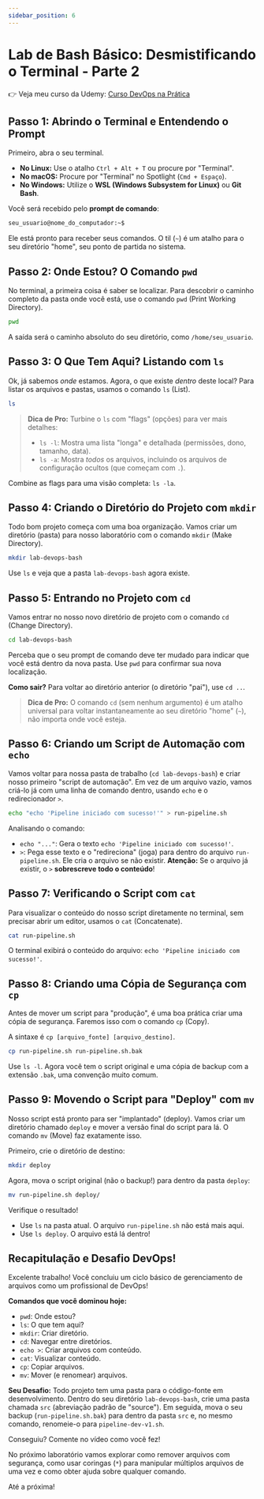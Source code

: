 ```yaml
---
sidebar_position: 6
---
```


# Lab de Bash Básico: Desmistificando o Terminal - Parte 2

👉 Veja meu curso da Udemy: [Curso DevOps na Prática](https://devopsautomation.com.br/go/udemy-cupom)

## Passo 1: Abrindo o Terminal e Entendendo o Prompt

Primeiro, abra o seu terminal.

  * **No Linux:** Use o atalho `Ctrl + Alt + T` ou procure por "Terminal".
  * **No macOS:** Procure por "Terminal" no Spotlight (`Cmd + Espaço`).
  * **No Windows:** Utilize o **WSL (Windows Subsystem for Linux)** ou **Git Bash**.

Você será recebido pelo **prompt de comando**:

```bash
seu_usuario@nome_do_computador:~$
```

Ele está pronto para receber seus comandos. O til (`~`) é um atalho para o seu diretório "home", seu ponto de partida no sistema.

## Passo 2: Onde Estou? O Comando `pwd`

No terminal, a primeira coisa é saber se localizar. Para descobrir o caminho completo da pasta onde você está, use o comando `pwd` (Print Working Directory).

```bash
pwd
```

A saída será o caminho absoluto do seu diretório, como `/home/seu_usuario`.

## Passo 3: O Que Tem Aqui? Listando com `ls`

Ok, já sabemos *onde* estamos. Agora, o que existe *dentro* deste local? Para listar os arquivos e pastas, usamos o comando `ls` (List).

```bash
ls
```

> **Dica de Pro:** Turbine o `ls` com "flags" (opções) para ver mais detalhes:
>
>   * `ls -l`: Mostra uma lista "longa" e detalhada (permissões, dono, tamanho, data).
>   * `ls -a`: Mostra *todos* os arquivos, incluindo os arquivos de configuração ocultos (que começam com `.`).

Combine as flags para uma visão completa: `ls -la`.

## Passo 4: Criando o Diretório do Projeto com `mkdir`

Todo bom projeto começa com uma boa organização. Vamos criar um diretório (pasta) para nosso laboratório com o comando `mkdir` (Make Directory).

```bash
mkdir lab-devops-bash
```

Use `ls` e veja que a pasta `lab-devops-bash` agora existe.

## Passo 5: Entrando no Projeto com `cd`

Vamos entrar no nosso novo diretório de projeto com o comando `cd` (Change Directory).

```bash
cd lab-devops-bash
```

Perceba que o seu prompt de comando deve ter mudado para indicar que você está dentro da nova pasta. Use `pwd` para confirmar sua nova localização.

**Como sair?** Para voltar ao diretório anterior (o diretório "pai"), use `cd ..`.

> **Dica de Pro:** O comando `cd` (sem nenhum argumento) é um atalho universal para voltar instantaneamente ao seu diretório "home" (`~`), não importa onde você esteja.

## Passo 6: Criando um Script de Automação com `echo`

Vamos voltar para nossa pasta de trabalho (`cd lab-devops-bash`) e criar nosso primeiro "script de automação". Em vez de um arquivo vazio, vamos criá-lo já com uma linha de comando dentro, usando `echo` e o redirecionador `>`.

```bash
echo "echo 'Pipeline iniciado com sucesso!'" > run-pipeline.sh
```

Analisando o comando:

  * `echo "..."`: Gera o texto `echo 'Pipeline iniciado com sucesso!'`.
  * `>`: Pega esse texto e o "redireciona" (joga) para dentro do arquivo `run-pipeline.sh`. Ele cria o arquivo se não existir. **Atenção:** Se o arquivo já existir, o `>` **sobrescreve todo o conteúdo**\!

## Passo 7: Verificando o Script com `cat`

Para visualizar o conteúdo do nosso script diretamente no terminal, sem precisar abrir um editor, usamos o `cat` (Concatenate).

```bash
cat run-pipeline.sh
```

O terminal exibirá o conteúdo do arquivo: `echo 'Pipeline iniciado com sucesso!'`.

## Passo 8: Criando uma Cópia de Segurança com `cp`

Antes de mover um script para "produção", é uma boa prática criar uma cópia de segurança. Faremos isso com o comando `cp` (Copy).

A sintaxe é `cp [arquivo_fonte] [arquivo_destino]`.

```bash
cp run-pipeline.sh run-pipeline.sh.bak
```

Use `ls -l`. Agora você tem o script original e uma cópia de backup com a extensão `.bak`, uma convenção muito comum.

## Passo 9: Movendo o Script para "Deploy" com `mv`

Nosso script está pronto para ser "implantado" (deploy). Vamos criar um diretório chamado `deploy` e mover a versão final do script para lá. O comando `mv` (Move) faz exatamente isso.

Primeiro, crie o diretório de destino:

```bash
mkdir deploy
```

Agora, mova o script original (não o backup\!) para dentro da pasta `deploy`:

```bash
mv run-pipeline.sh deploy/
```

Verifique o resultado\!

  * Use `ls` na pasta atual. O arquivo `run-pipeline.sh` não está mais aqui.
  * Use `ls deploy`. O arquivo está lá dentro\!

## Recapitulação e Desafio DevOps\!

Excelente trabalho\! Você concluiu um ciclo básico de gerenciamento de arquivos como um profissional de DevOps\!

**Comandos que você dominou hoje:**

  * `pwd`: Onde estou?
  * `ls`: O que tem aqui?
  * `mkdir`: Criar diretório.
  * `cd`: Navegar entre diretórios.
  * `echo >`: Criar arquivos com conteúdo.
  * `cat`: Visualizar conteúdo.
  * `cp`: Copiar arquivos.
  * `mv`: Mover (e renomear) arquivos.

**Seu Desafio:**
Todo projeto tem uma pasta para o código-fonte em desenvolvimento. Dentro do seu diretório `lab-devops-bash`, crie uma pasta chamada `src` (abreviação padrão de "source"). Em seguida, mova o seu backup (`run-pipeline.sh.bak`) para dentro da pasta `src` e, no mesmo comando, renomeie-o para `pipeline-dev-v1.sh`.

Conseguiu? Comente no vídeo como você fez\!

No próximo laboratório vamos explorar como remover arquivos com segurança, como usar coringas (`*`) para manipular múltiplos arquivos de uma vez e como obter ajuda sobre qualquer comando.

Até a próxima\!
